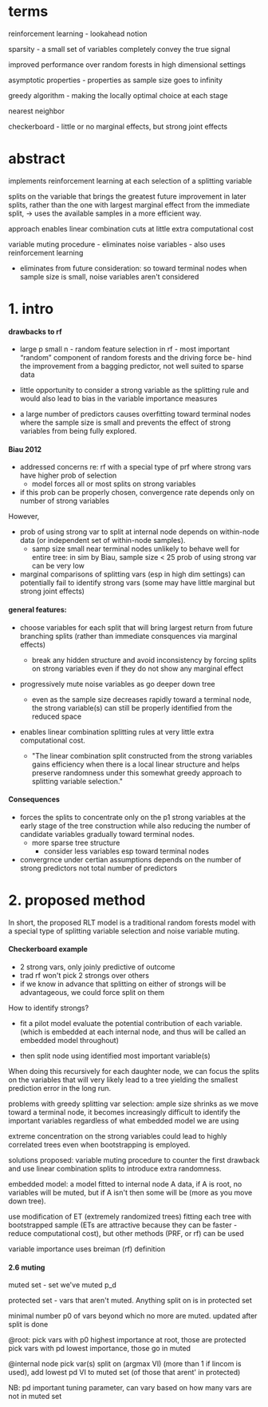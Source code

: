 # terms
reinforcement learning - lookahead notion

sparsity - a small set of variables completely convey the true signal

improved performance over random forests in high dimensional settings

asymptotic properties - properties as sample size goes to infinity

greedy algorithm - making the locally optimal choice at each stage

nearest neighbor

checkerboard - little or no marginal effects, but strong joint effects

# abstract
implements reinforcement learning at each selection of a splitting variable 

splits on the variable that brings the greatest future improvement in later splits, rather than the one with largest marginal effect from the immediate split, -> uses the available samples in a more efficient way.

approach enables linear combination cuts at little extra computational cost

variable muting procedure - eliminates noise variables - also uses reinforcement learning
 - eliminates from future consideration: so toward terminal nodes when sample size is small, noise variables aren't considered

# 1. intro

#### drawbacks to rf 
- large p small n - random feature selection in rf - most important “random” component of random forests and the driving force be- hind the improvement from a bagging predictor, not well suited to sparse data

- little opportunity to consider a strong variable as the splitting rule and would also lead to bias in the variable importance measures

- a large number of predictors causes overfitting toward terminal nodes where the sample size is small and prevents the effect of strong variables from being fully explored.



#### Biau 2012
- addressed concerns re: rf with a special type of prf where strong vars have higher prob of selection
  - model forces all or most splits on strong variables
- if this prob can be properly chosen, convergence rate depends only on number of strong variables

However,

- prob of using strong var to split at internal node depends on within-node data (or independent set of within-node samples). 
  - samp size small near terminal nodes unlikely to behave well for entire tree: in sim by Biau, sample size < 25 prob of using strong var can be very low
- marginal comparisons of splitting vars (esp in high dim settings) can potentially fail to identify strong vars (some may have little marginal but strong joint effects)


#### general features:
- choose variables for each split that will bring largest return from future branching splits (rather than immediate consquences via marginal effects)
  - break any hidden structure and avoid inconsistency by forcing splits on strong variables even if they do not show any marginal effect

- progressively mute noise variables as go deeper down tree
  - even as the sample size decreases rapidly toward a terminal node, the strong variable(s) can still be properly identified from the reduced space

- enables linear combination splitting rules at very little extra computational cost.
  - "The linear combination split constructed from the strong variables gains efficiency when there is a local linear structure and helps preserve randomness under this somewhat greedy approach to splitting variable selection."
  
#### Consequences
- forces the splits to concentrate only on the p1 strong variables at the early stage of the tree construction while also reducing the number of candidate variables gradually toward terminal nodes. 
  - more sparse tree structure
    - consider less variables esp toward terminal nodes
- convergrnce under certian assumptions depends on the number of strong predictors not total number of predictors

# 2. proposed method
In short, the proposed RLT model is a traditional random forests model with a special type of splitting variable selection and noise variable muting.

#### Checkerboard example 
- 2 strong vars, only joinly predictive of outcome
- trad rf won't pick 2 strongs over others
- if we know in advance that splitting on either of strongs will be advantageous, we could force split on them

How to identify strongs?

- fit a pilot model evaluate the potential contribution of each variable.
(which is embedded at each internal node, and thus will be called an embedded model throughout)

- then split node using identified most important variable(s)

When doing this recursively for each daughter node, we can focus the splits on the variables that will very likely lead to a tree yielding the smallest prediction error in the long run.

problems with greedy splitting var selection:
ample size shrinks as we move toward a terminal node, it becomes increasingly difficult to identify the important variables regardless of what embedded model we are using

extreme concentration on the strong variables could lead to highly correlated trees even when bootstrapping is employed.

solutions proposed: 
variable muting procedure to counter the first drawback and use linear combination splits to introduce extra randomness. 


embedded model: a model fitted to internal node A data, if A is root, no variables will be muted, but if A isn't then some will be (more as you move down tree).
 
use modification of ET (extremely randomized trees) fitting each tree with bootstrapped sample  (ETs are attractive because they can be faster - reduce computational cost), but other methods (PRF, or rf) can be used

variable importance  uses breiman (rf) definition  

#### 2.6 muting 
muted set - set we've muted p_d

protected set - vars that aren't muted. Anything split on is in protected set

minimal number p0 of vars beyond which no more are muted. updated after split is done

@root:
pick vars with p0 highest importance at root, those are protected
pick vars with pd lowest importance, those go in muted

@internal node
pick var(s) split on (argmax VI) (more than 1 if lincom is used), add lowest pd VI to muted set (of those that arent' in protected)

NB: pd important tuning parameter, can vary based on how many vars are not in muted set

